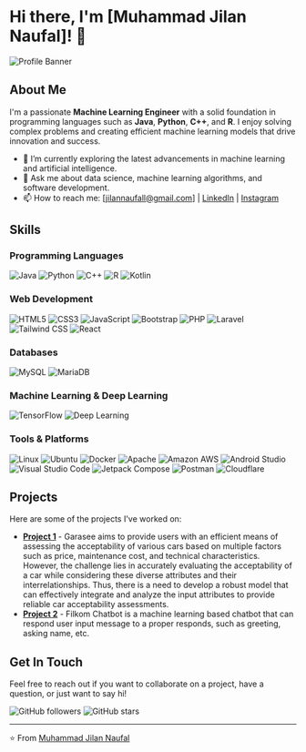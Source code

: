 # Hi there, I'm [Muhammad Jilan Naufal]! 👋

![Profile Banner](https://user-images.githubusercontent.com/95478989/198955082-6e78ebb5-e1e4-49f9-8d32-6e5af3984dcd.gif)

## About Me

I'm a passionate **Machine Learning Engineer** with a solid foundation in programming languages such as **Java**, **Python**, **C++**, and **R**. I enjoy solving complex problems and creating efficient machine learning models that drive innovation and success.

- 🌱 I’m currently exploring the latest advancements in machine learning and artificial intelligence.
- 💬 Ask me about data science, machine learning algorithms, and software development.
- 📫 How to reach me: [jilannaufall@gmail.com] | [LinkedIn](https://www.linkedin.com/in/mjilannaufal/) | [Instagram](https://www.instagram.com/jilannaufall_/)

## Skills

### Programming Languages
![Java](https://img.shields.io/badge/Java-ED8B00?style=for-the-badge&logo=java&logoColor=white)
![Python](https://img.shields.io/badge/Python-3776AB?style=for-the-badge&logo=python&logoColor=white)
![C++](https://img.shields.io/badge/C++-00599C?style=for-the-badge&logo=cplusplus&logoColor=white)
![R](https://img.shields.io/badge/R-276DC3?style=for-the-badge&logo=r&logoColor=white)
![Kotlin](https://img.shields.io/badge/Kotlin-0095D5?style=for-the-badge&logo=kotlin&logoColor=white)

### Web Development
![HTML5](https://img.shields.io/badge/HTML5-E34F26?style=for-the-badge&logo=html5&logoColor=white)
![CSS3](https://img.shields.io/badge/CSS3-1572B6?style=for-the-badge&logo=css3&logoColor=white)
![JavaScript](https://img.shields.io/badge/JavaScript-F7DF1E?style=for-the-badge&logo=javascript&logoColor=black)
![Bootstrap](https://img.shields.io/badge/Bootstrap-7952B3?style=for-the-badge&logo=bootstrap&logoColor=white)
![PHP](https://img.shields.io/badge/PHP-777BB4?style=for-the-badge&logo=php&logoColor=white)
![Laravel](https://img.shields.io/badge/Laravel-FF2D20?style=for-the-badge&logo=laravel&logoColor=white)
![Tailwind CSS](https://img.shields.io/badge/Tailwind_CSS-38B2AC?style=for-the-badge&logo=tailwind-css&logoColor=white)
![React](https://img.shields.io/badge/React-61DAFB?style=for-the-badge&logo=react&logoColor=black)

### Databases
![MySQL](https://img.shields.io/badge/MySQL-4479A1?style=for-the-badge&logo=mysql&logoColor=white)
![MariaDB](https://img.shields.io/badge/MariaDB-003545?style=for-the-badge&logo=mariadb&logoColor=white)

### Machine Learning & Deep Learning
![TensorFlow](https://img.shields.io/badge/TensorFlow-FF6F00?style=for-the-badge&logo=tensorflow&logoColor=white)
![Deep Learning](https://img.shields.io/badge/Deep%20Learning-00599C?style=for-the-badge&logo=deeplearning&logoColor=white)

### Tools & Platforms
![Linux](https://img.shields.io/badge/Linux-FCC624?style=for-the-badge&logo=linux&logoColor=black)
![Ubuntu](https://img.shields.io/badge/Ubuntu-E95420?style=for-the-badge&logo=ubuntu&logoColor=white)
![Docker](https://img.shields.io/badge/Docker-2496ED?style=for-the-badge&logo=docker&logoColor=white)
![Apache](https://img.shields.io/badge/Apache-D22128?style=for-the-badge&logo=apache&logoColor=white)
![Amazon AWS](https://img.shields.io/badge/Amazon%20AWS-232F3E?style=for-the-badge&logo=amazon-aws&logoColor=white)
![Android Studio](https://img.shields.io/badge/Android%20Studio-3DDC84?style=for-the-badge&logo=android-studio&logoColor=white)
![Visual Studio Code](https://img.shields.io/badge/Visual%20Studio%20Code-007ACC?style=for-the-badge&logo=visual-studio-code&logoColor=white)
![Jetpack Compose](https://img.shields.io/badge/Jetpack%20Compose-4285F4?style=for-the-badge&logo=jetpack-compose&logoColor=white)
![Postman](https://img.shields.io/badge/Postman-FF6C37?style=for-the-badge&logo=postman&logoColor=white)
![Cloudflare](https://img.shields.io/badge/Cloudflare-F38020?style=for-the-badge&logo=cloudflare&logoColor=white)

## Projects

Here are some of the projects I've worked on:

- [**Project 1**](https://github.com/Garasee) - Garasee aims to provide users with an efficient means of assessing the acceptability of various cars based on multiple factors such as price, maintenance cost, and technical characteristics. However, the challenge lies in accurately evaluating the acceptability of a car while considering these diverse attributes and their interrelationships. Thus, there is a need to develop a robust model that can effectively integrate and analyze the input attributes to provide reliable car acceptability assessments.
- [**Project 2**](https://github.com/AndiAlifs/chatbot_filkom) - Filkom Chatbot is a machine learning based chatbot that can respond user input message to a proper responds, such as greeting, asking name, etc.

## Get In Touch

Feel free to reach out if you want to collaborate on a project, have a question, or just want to say hi!

![GitHub followers](https://img.shields.io/github/followers/yourusername?style=social)
![GitHub stars](https://img.shields.io/github/stars/yourusername?style=social)

---

⭐️ From [Muhammad Jilan Naufal](https://github.com/Muhammadjilan)
